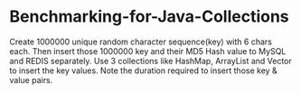 # Benchmarking-for-Java-Collections
Create 1000000 unique random character sequence(key) with 6 chars each. Then insert those 1000000 key and their MD5 Hash value to MySQL and REDIS separately. Use 3 collections like HashMap, ArrayList and Vector to insert the key values. Note the duration required to insert those key &amp; value pairs.
